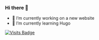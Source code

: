 ### Hi there 👋

- 🔭 I’m currently working on a new website
- 🌱 I’m currently learning Hugo

[![Visits Badge](https://badges.pufler.dev/MarkDarwin/markdarwin)](https://badges.pufler.dev)




<!--
**MarkDarwin/markdarwin** is a ✨ _special_ ✨ repository because its `README.md` (this file) appears on your GitHub profile.

Here are some ideas to get you started:

- 🔭 I’m currently working on ...
- 🌱 I’m currently learning ...
- 👯 I’m looking to collaborate on ...
- 🤔 I’m looking for help with ...
- 💬 Ask me about ...
- 📫 How to reach me: ...
- 😄 Pronouns: ...
- ⚡ Fun fact: ...
-->
